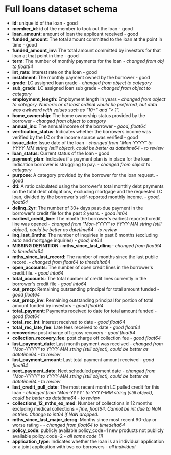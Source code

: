 # Full loans dataset schema

- **id**: unique id of the loan - good
- **member_id**: id of the member to took out the loan - good
- **loan_amount**: amount of loan the applicant received - good
- **funded_amount**: The total amount committed to the loan at the point in time - good
- **funded_amount_inv**: The total amount committed by investors for that loan at that point in time - good
- **term**: The number of monthly payments for the loan - *changed from obj to float64*
- **int_rate**: Interest rate on the loan - good
- **instalment**: The monthly payment owned by the borrower - good
- **grade**: LC assigned loan grade - *changed from object to category*
- **sub_grade**: LC assigned loan sub grade - *changed from object to category*
- **employment_length**: Employment length in years - *changed from object to category. Numeric or at least ordinal would be preferred, but data was awkward with values such as "10+" and "< 1".* 
- **home_ownership**: The home ownership status provided by the borrower - *changed from object to category*
- **annual_inc**: The annual income of the borrower - *good, float64*
- **verification_status**: Indicates whether the borrowers income was verified by the LC or the income source was verified - good
- **issue_date:** Issue date of the loan - *changed from "Mon-YYYY" to YYYY-MM string (still object), could be better as datetime64 - to review*
- **loan_status**: Current status of the loan - good
- **payment_plan**: Indicates if a payment plan is in place for the loan. Indication borrower is struggling to pay. - *changed from object to category*
- **purpose**: A category provided by the borrower for the loan request. - good
- **dti**: A ratio calculated using the borrower's total monthly debt payments on the total debt obligations, excluding mortgage and the requested LC loan, divided by the borrower's self-reported monthly income. - *good, float64*
- **delinq_2yr**: The number of 30+ days past-due payment in the borrower's credit file for the past 2 years. - *good int64*
- **earliest_credit_line**: The month the borrower's earliest reported credit line was opened - *changed from "Mon-YYYY" to YYYY-MM string (still object), could be better as datetime64 - to review*
- **inq_last_6mths**: The number of inquiries in past 6 months (excluding auto and mortgage inquiries) - *good, int64*
- **MISSING DEFINITION - mths_since_last_dlinq** - *changed from float64 to timedelta64*
- **mths_since_last_record**: The number of months since the last public record. - *changed from float64 to timedelta64*
- **open_accounts**: The number of open credit lines in the borrower's credit file. - *good into64*
- **total_accounts**: The total number of credit lines currently in the borrower's credit file - *good into64*
- **out_prncp**: Remaining outstanding principal for total amount funded - *good float64*
- **out_prncp_inv**: Remaining outstanding principal for portion of total amount funded by investors - *good float64*
- **total_payment**: Payments received to date for total amount funded - *good float64*
- **total_rec_int**: Interest received to date - *good float64*
- **total_rec_late_fee**: Late fees received to date - *good float64*
- **recoveries**: post charge off gross recovery - *good float64*
- **collection_recovery_fee**: post charge off collection fee - *good float64*
- **last_payment_date**: Last month payment was received - *changed from "Mon-YYYY" to YYYY-MM string (still object), could be better as datetime64 - to review*
- **last_payment_amount**: Last total payment amount received - *good float64*
- **next_payment_date**: Next scheduled payment date - *changed from "Mon-YYYY" to YYYY-MM string (still object), could be better as datetime64 - to review*
- **last_credit_pull_date**: The most recent month LC pulled credit for this loan - *changed from "Mon-YYYY" to YYYY-MM string (still object), could be better as datetime64 - to review*
- **collections_12_mths_ex_med**: Number of collections in 12 months excluding medical collections - *fine, float64. Cannot be int due to NaN entries. Change to int64 if NaN dropped.*
- **mths_since_last_major_derog**: Months since most recent 90-day or worse rating - - *changed from float64 to timedelta64*
- **policy_code**: publicly available policy_code=1 new products not publicly available policy_code=2 - *all same code (1)*
- **application_type**: Indicates whether the loan is an individual application or a joint application with two co-borrowers - *all individual*